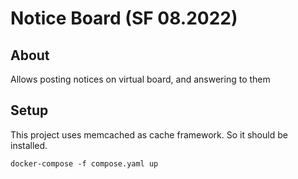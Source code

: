 # Notice Board (SF 08.2022)

## About

Allows posting notices on virtual board, and answering to them

## Setup

This project uses memcached as cache framework. So it should be installed.

```shell
docker-compose -f compose.yaml up
```

